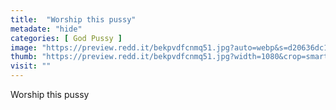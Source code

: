 ```yaml
---
title:  "Worship this pussy"
metadate: "hide"
categories: [ God Pussy ]
image: "https://preview.redd.it/bekpvdfcnmq51.jpg?auto=webp&s=d20636dc16e3576e560878f52c10880a5521ecfb"
thumb: "https://preview.redd.it/bekpvdfcnmq51.jpg?width=1080&crop=smart&auto=webp&s=1b670427e6382e71deeab11254650ed77bbe0e87"
visit: ""
---
```

Worship this pussy
